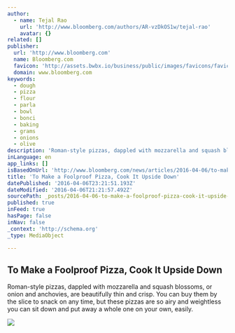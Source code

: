 ```yaml
---
author:
  - name: Tejal Rao
    url: 'http://www.bloomberg.com/authors/AR-vzDkOS1w/tejal-rao'
    avatar: {}
related: []
publisher:
  url: 'http://www.bloomberg.com'
  name: Bloomberg.com
  favicon: 'http://assets.bwbx.io/business/public/images/favicons/favicon-32x32-d2b81a9373.png'
  domain: www.bloomberg.com
keywords:
  - dough
  - pizza
  - flour
  - parla
  - bowl
  - bonci
  - baking
  - grams
  - onions
  - olive
description: 'Roman-style pizzas, dappled with mozzarella and squash blossoms, or onion and anchovies, are beautifully thin and crisp. You can buy them by the slice to snack on any time, but these pizzas are so airy and weightless you can sit down and put away a whole one on your own, easily.'
inLanguage: en
app_links: []
isBasedOnUrl: 'http://www.bloomberg.com/news/articles/2016-04-06/to-make-a-foolproof-pizza-cook-it-upside-down?cmpid=BBD040616_PUR'
title: 'To Make a Foolproof Pizza, Cook It Upside Down'
datePublished: '2016-04-06T23:21:51.193Z'
dateModified: '2016-04-06T21:21:57.492Z'
sourcePath: _posts/2016-04-06-to-make-a-foolproof-pizza-cook-it-upside-down.md
published: true
inFeed: true
hasPage: false
inNav: false
_context: 'http://schema.org'
_type: MediaObject

---
```

<article style=""><h1>To Make a Foolproof Pizza, Cook It Upside Down</h1><p>Roman-style pizzas, dappled with mozzarella and squash blossoms, or onion and anchovies, are beautifully thin and crisp. You can buy them by the slice to snack on any time, but these pizzas are so airy and weightless you can sit down and put away a whole one on your own, easily.</p><img src="http://assets.bwbx.io/images/i8sLv3Y4BAWE/v1/-1x-1.jpg" /></article>